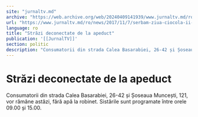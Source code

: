 ```yaml
---
site: "jurnaltv.md"
archive: "https://web.archive.org/web/20240409141939/www.jurnaltv.md/ro/news/2017/11/7/serbam-ziua-ciocola-ii-negre-cu-migdale-10308761/"
url: "https://www.jurnaltv.md/ro/news/2017/11/7/serbam-ziua-ciocola-ii-negre-cu-migdale-10308761/"
language: ro
title: "Străzi deconectate de la apeduct"
publication: '[[JurnalTV]]'
section: politic
description: "Consumatorii din strada Calea Basarabiei, 26-42 și Șoseaua Muncești, 121, vor răm&acirc;ne astăzi, fără apă la robinet. Sistările sunt programate &icirc;ntre..."
---
```


# Străzi deconectate de la apeduct

Consumatorii din strada Calea Basarabiei, 26-42 și Șoseaua Muncești, 121, vor rămâne astăzi, fără apă la robinet. Sistările sunt programate între orele 09.00 și 15.00.